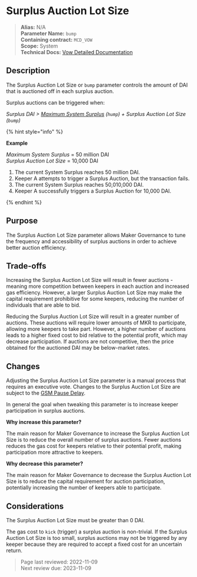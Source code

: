 # Surplus Auction Lot Size

>**Alias:** N/A  
>**Parameter Name:** `bump`  
>**Containing contract:** `MCD_VOW`  
>**Scope:** System  
>**Technical Docs:** [Vow Detailed Documentation](https://docs.makerdao.com/smart-contract-modules/system-stabilizer-module/vow-detailed-documentation)  

## Description
The Surplus Auction Lot Size or `bump` parameter controls the amount of DAI that is auctioned off in each surplus auction.

Surplus auctions can be triggered when:  

_Surplus DAI > [Maximum System Surplus](../core/param-system-surplus-buffer) (`hump`) + Surplus Auction Lot Size (`bump`)_

{% hint style="info" %} 

**Example**

_Maximum System Surplus_ = 50 million DAI   
_Surplus Auction Lot Size_ = 10,000 DAI  

1. The current System Surplus reaches 50 million DAI.
2. Keeper A attempts to trigger a Surplus Auction, but the transaction fails.
3. The current System Surplus reaches 50,010,000 DAI.
4. Keeper A successfully triggers a Surplus Auction for 10,000 DAI.

{% endhint %}

## Purpose

The Surplus Auction Lot Size parameter allows Maker Governance to tune the frequency and accessibility of surplus auctions in order to achieve better auction efficiency.

## Trade-offs

Increasing the Surplus Auction Lot Size will result in fewer auctions - meaning more competition between keepers in each auction and increased gas efficiency. However, a larger Surplus Auction Lot Size may make the capital requirement prohibitive for some keepers, reducing the number of individuals that are able to bid.

Reducing the Surplus Auction Lot Size will result in a greater number of auctions. These auctions will require lower amounts of MKR to participate, allowing more keepers to take part. However, a higher number of auctions leads to a higher fixed cost to bid relative to the potential profit, which may decrease participation. If auctions are not competitive, then the price obtained for the auctioned DAI may be below-market rates.

## Changes
Adjusting the Surplus Auction Lot Size parameter is a manual process that requires an executive vote. Changes to the Surplus Auction Lot Size are subject to the [GSM Pause Delay](../core/param-gsm-pause-delay.md).

In general the goal when tweaking this parameter is to increase keeper participation in surplus auctions.

**Why increase this parameter?**

The main reason for Maker Governance to increase the Surplus Auction Lot Size is to reduce the overall number of surplus auctions. Fewer auctions reduces the gas cost for keepers relative to their potential profit, making participation more attractive to keepers.

**Why decrease this parameter?**

The main reason for Maker Governance to decrease the Surplus Auction Lot Size is to reduce the capital requirement for auction participation, potentially increasing the number of keepers able to participate.
 
 ## Considerations
 
The Surplus Auction Lot Size must be greater than 0 DAI.

The gas cost to `kick` (trigger) a surplus auction is non-trivial. If the Surplus Auction Lot Size is too small, surplus auctions may not be triggered by any keeper because they are required to accept a fixed cost for an uncertain return.

>Page last reviewed: 2022-11-09  
>Next review due: 2023-11-09  

